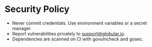 # Security Policy
- Never commit credentials. Use environment variables or a secret manager.
- Report vulnerabilities privately to support@globular.io.
- Dependencies are scanned on CI with govulncheck and gosec.

